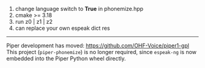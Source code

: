 1. change language switch to **True** in phonemize.hpp
2. cmake >= 3.18
3. run z0 | z1 | z2
4. can replace your own espeak dict res
---

Piper development has moved: https://github.com/OHF-Voice/piper1-gpl
This project (`piper-phonemize`) is no longer required, since `espeak-ng` is now embedded into the Piper Python wheel directly.
